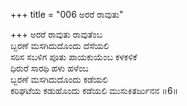 +++
title = "006 ಅರರೆ ರಾವುತು"

+++
ಅರರೆ ರಾವುತು ರಾವುತೆಂಬ  
ಬ್ಬರಣೆ ಮಸಗಿದುದೊಂದು ದೆಸೆಯಲಿ  
ಸರಿಸ ಸಬಳಿಗ ಪೂತು ಪಾಯಕುಯೆಂಬ ಕಳಕಳಿಕೆ  
ಧಿರುರೆ ಸಾರಥಿ ಹಳು ಹಳೆಂಬ  
ಬ್ಬರಣೆ ಮಸಗಿದುದೊಂದು ಕಡೆಯಲಿ  
ಕರಿಘಟೆಯ ಕಡುಹೊಂದು ಕಡೆಯಲಿ ಮುಸುಕಿತರ್ಜುನನ     ॥6॥